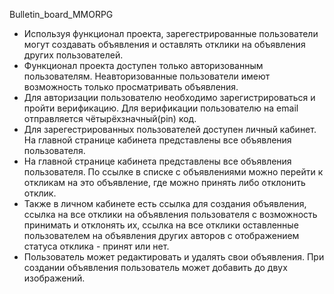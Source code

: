 Bulletin_board_MMORPG
- Используя функционал проекта, зарегестрированные пользователи могут создавать объявления и оставлять отклики на объявления других пользователей.
- Функционал проекта доступен только авторизованным пользователям. Неавторизованные пользователи имеют возможность только просматривать объявления.
- Для авторизации пользователю необходимо зарегистрироваться и пройти верификацию. Для верификации пользователю на email отправляется чётырёхзначный(pin) код.
- Для зарегестрированных пользователей доступен личный кабинет. На главной странице кабинета представлены все объявления пользователя.
- На главной странице кабинета представлены все объявления пользователя. По ссылке в списке с объявлениями можно перейти к откликам на это объявление, где можно принять либо отклонить отклик.
- Также в личном кабинете есть ссылка для создания объявления, ссылка на все отклики на объявления пользователя с возможность принимать и отклонять их, ссылка на все отклики оставленные пользователем на объявления других авторов с отображением статуса отклика - принят или нет.
- Пользователь может редактировать и удалять свои объявления. При создании объявления пользователь может добавить до двух изображений.
  
  
